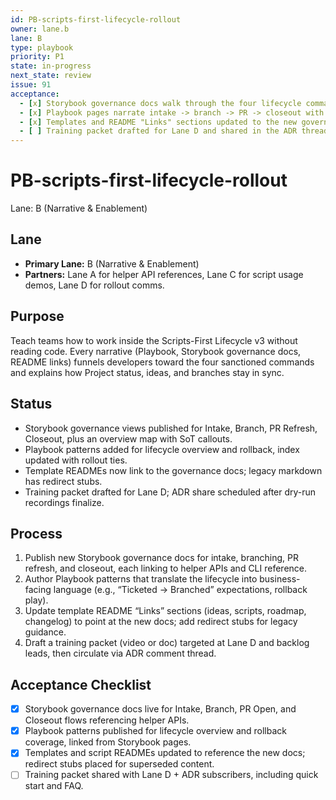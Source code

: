 ```yaml
---
id: PB-scripts-first-lifecycle-rollout
owner: lane.b
lane: B
type: playbook
priority: P1
state: in-progress
next_state: review
issue: 91
acceptance:
  - [x] Storybook governance docs walk through the four lifecycle commands with SoT links
  - [x] Playbook pages narrate intake -> branch -> PR -> closeout with business framing
  - [x] Templates and README "Links" sections updated to the new governance docs
  - [ ] Training packet drafted for Lane D and shared in the ADR thread
---
```


# PB-scripts-first-lifecycle-rollout

Lane: B (Narrative & Enablement)

## Lane

- **Primary Lane:** B (Narrative & Enablement)
- **Partners:** Lane A for helper API references, Lane C for script usage demos,
  Lane D for rollout comms.

## Purpose

Teach teams how to work inside the Scripts-First Lifecycle v3 without reading
code. Every narrative (Playbook, Storybook governance docs, README links)
funnels developers toward the four sanctioned commands and explains how Project
status, ideas, and branches stay in sync.

## Status

- Storybook governance views published for Intake, Branch, PR Refresh, Closeout, plus an overview map with SoT callouts.
- Playbook patterns added for lifecycle overview and rollback, index updated with rollout ties.
- Template READMEs now link to the governance docs; legacy markdown has redirect stubs.
- Training packet drafted for Lane D; ADR share scheduled after dry-run recordings finalize.

## Process

1. Publish new Storybook governance docs for intake, branching, PR refresh, and
   closeout, each linking to helper APIs and CLI reference.
2. Author Playbook patterns that translate the lifecycle into business-facing
   language (e.g., “Ticketed → Branched” expectations, rollback play).
3. Update template README “Links” sections (ideas, scripts, roadmap, changelog)
   to point at the new docs; add redirect stubs for legacy guidance.
4. Draft a training packet (video or doc) targeted at Lane D and backlog leads,
   then circulate via ADR comment thread.

## Acceptance Checklist

- [x] Storybook governance docs live for Intake, Branch, PR Open, and Closeout
      flows referencing helper APIs.
- [x] Playbook patterns published for lifecycle overview and rollback coverage, linked from Storybook pages.
- [x] Templates and script READMEs updated to reference the new docs; redirect
      stubs placed for superseded content.
- [ ] Training packet shared with Lane D + ADR subscribers, including quick
      start and FAQ.
